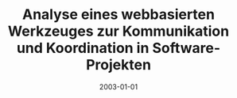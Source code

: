 ---
abstract: ''
authors:
- Roland Leeb
date: '2003-01-01'
featured: false
links:
- name: Publik
  url: https://publik.tuwien.ac.at/showentry.php?ID=138143&lang=1
publication_types:
- '7'
publishDate: '2003-01-01'
title: Analyse eines webbasierten Werkzeuges zur Kommunikation und Koordination in
  Software-Projekten
url_pdf: ''
---